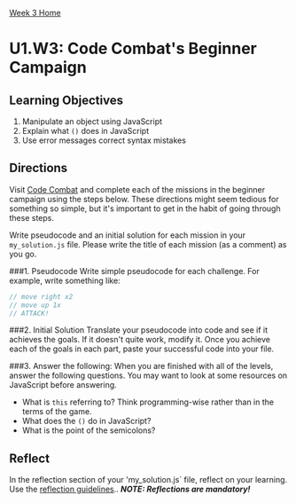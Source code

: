 [Week 3 Home](../)

# U1.W3: Code Combat's Beginner Campaign


## Learning Objectives
1. Manipulate an object using JavaScript
2. Explain what `()` does in JavaScript
3. Use error messages correct syntax mistakes


## Directions
Visit [Code Combat](http://codecombat.com/play) and complete each of the missions in the beginner campaign using the steps below. These directions might seem tedious for something so simple, but it's important to get in the habit of going through these steps.  


Write pseudocode and an initial solution for each mission in your `my_solution.js` file. Please write the title of each mission (as a comment) as you go. 
 
###1. Pseudocode 
Write simple pseudocode for each challenge. For example, write something like:

```javascript
// move right x2
// move up 1x
// ATTACK!
```  

###2. Initial Solution
Translate your pseudocode into code and see if it achieves the goals. If it doesn't quite work, modify it. Once you achieve each of the goals in each part, paste your successful code into your file. 

###3. Answer the following:
When you are finished with all of the levels, answer the following questions. You may want to look at some resources on JavaScript before answering.
  - What is `this` referring to? Think programming-wise rather than in the terms of the game. 
  - What does the `()` do in JavaScript?
  - What is the point of the semicolons?

## Reflect
In the reflection section of your 'my_solution.js` file, reflect on your learning. Use the [reflection guidelines](../reflection_guidelines.md).. ***NOTE: Reflections are mandatory!***





